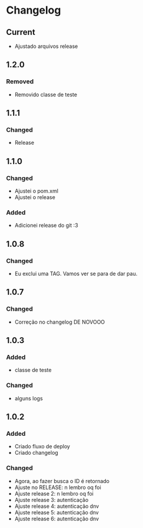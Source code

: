 # Changelog

## Current
- Ajustado arquivos release

## 1.2.0

### Removed
- Removido classe de teste

## 1.1.1

### Changed
- Release

## 1.1.0

### Changed
- Ajustei o pom.xml
- Ajustei o release

### Added
- Adicionei release do git :3

## 1.0.8

### Changed
- Eu exclui uma TAG. Vamos ver se para de dar pau. 

## 1.0.7

### Changed
- Correção no changelog DE NOVOOO

## 1.0.3

### Added
- classe de teste

### Changed
- alguns logs

## 1.0.2

### Added
- Criado fluxo de deploy
- Criado changelog

### Changed
- Agora, ao fazer busca o ID é retornado
- Ajuste no RELEASE: n lembro oq foi
- Ajuste release 2: n lembro oq foi
- Ajuste release 3: autenticação
- Ajuste release 4: autenticação dnv
- Ajuste release 5: autenticação dnv 
- Ajuste release 6: autenticação dnv 
